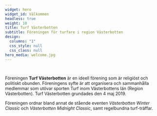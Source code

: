 ```yaml
---
widget: hero
widget_id: Välkommen
headless: true
weight: 10
title: Turf Västerbotten
subtitle: Föreningen för turfare i region Västerbotten
design:
  columns: "1"
  css_style: null
  css_class: null
hero_media: welcome.jpg
---
```

<br>

Föreningen **Turf Västerbotten** är en ideell förening som är religiöst och politiskt obunden. Föreningens syfte är att organisera och sammanhålla medlemmar som utövar sporten Turf inom Västerbottens län (Region Västerbotten). Turf Västerbotten grundades den 4 maj 2019.

Föreningen ordnar bland annat de stående eventen *Västerbotten Winter Classic* och *Västerbotten Midnight Classic*, samt regelbundna turf-träffar.